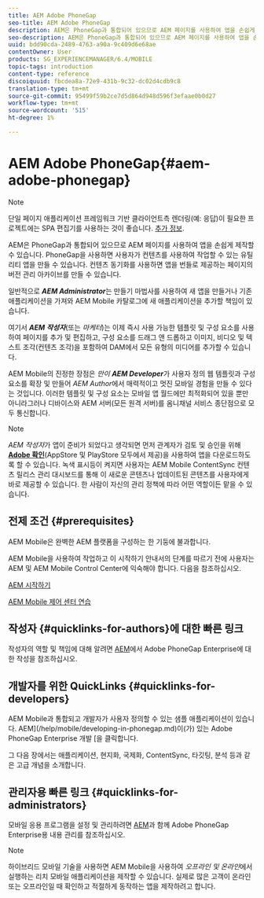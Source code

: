 ```yaml
---
title: AEM Adobe PhoneGap
seo-title: AEM Adobe PhoneGap
description: AEM은 PhoneGap과 통합되어 있으므로 AEM 페이지를 사용하여 앱을 손쉽게 제작할 수 있습니다. Adobe PhoneGap Enterprise를 시작하려면 이 페이지를 따르십시오.
seo-description: AEM은 PhoneGap과 통합되어 있으므로 AEM 페이지를 사용하여 앱을 손쉽게 제작할 수 있습니다. Adobe PhoneGap Enterprise를 시작하려면 이 페이지를 따르십시오.
uuid: bdd90cda-2489-4763-a90a-9c409d6e68ae
contentOwner: User
products: SG_EXPERIENCEMANAGER/6.4/MOBILE
topic-tags: introduction
content-type: reference
discoiquuid: fbcdea8a-72e9-431b-9c32-dc02d4cdb9c8
translation-type: tm+mt
source-git-commit: 95499f59b2ce7d5d864d948d596f3efaae0b0d27
workflow-type: tm+mt
source-wordcount: '515'
ht-degree: 1%

---
```



# AEM Adobe PhoneGap{#aem-adobe-phonegap}

>[!NOTE]
>
>단일 페이지 애플리케이션 프레임워크 기반 클라이언트측 렌더링(예: 응답)이 필요한 프로젝트에는 SPA 편집기를 사용하는 것이 좋습니다. [추가 정보](/help/sites-developing/spa-overview.md).

AEM은 PhoneGap과 통합되어 있으므로 AEM 페이지를 사용하여 앱을 손쉽게 제작할 수 있습니다. PhoneGap을 사용하면 사용자가 컨텐츠를 사용하여 작업할 수 있는 유틸리티 앱을 만들 수 있습니다. 컨텐츠 동기화를 사용하면 앱을 번들로 제공하는 페이지의 버전 관리 아카이브를 만들 수 있습니다.

일반적으로 ***AEM Administrator***&#x200B;는 만들기 마법사를 사용하여 새 앱을 만들거나 기존 애플리케이션을 가져와 AEM Mobile 카탈로그에 새 애플리케이션을 추가할 책임이 있습니다.

여기서 ***AEM 작성자***(또는 *마케터*)는 이제 즉시 사용 가능한 템플릿 및 구성 요소를 사용하여 페이지를 추가 및 편집하고, 구성 요소를 드래그 앤 드롭하고 이미지, 비디오 및 텍스트 조각(컨텐츠 조각)을 포함하여 DAM에서 모든 유형의 미디어를 추가할 수 있습니다.

AEM Mobile의 진정한 장점은 *만이* ***AEM Developer***&#x200B;가 사용자 정의 웹 템플릿과 구성 요소를 확장 및 만들어 *AEM Author*&#x200B;에서 매력적이고 멋진 모바일 경험을 만들 수 있다는 것입니다. 이러한 템플릿 및 구성 요소는 모바일 앱 월드에만 최적화되어 있을 뿐만 아니라그러나 디바이스와 AEM 서버(모든 원격 서버)를 옴니채널 서비스 종단점으로 모두 통신합니다.

>[!NOTE]
>
>*AEM 작성자*&#x200B;가 앱이 준비가 되었다고 생각되면 먼저 관계자가 검토 및 승인을 위해 **[Adobe 확인](/help/mobile/phonegap-mobile-quickstart.md)**(AppStore 및 PlayStore 모두에서 제공)을 사용하여 앱을 다운로드하도록 할 수 있습니다. 녹색 표시등이 켜지면 사용자는 AEM Mobile ContentSync 컨텐츠 릴리스 관리 대시보드를 통해 이 새로운 콘텐츠나 업데이트된 콘텐츠를 사용자에게 바로 제공할 수 있습니다. 한 사람이 자신의 관리 정책에 따라 어떤 역할이든 맡을 수 있습니다.

## 전제 조건 {#prerequisites}

AEM Mobile은 완벽한 AEM 플랫폼을 구성하는 한 기둥에 불과합니다.

AEM Mobile을 사용하여 작업하고 이 시작하기 안내서의 단계를 따르기 전에 사용자는 AEM 및 AEM Mobile Control Center에 익숙해야 합니다. 다음을 참조하십시오.

[AEM 시작하기](/help/sites-deploying/deploy.md)

[AEM Mobile 제어 센터 연습](/help/mobile/phonegap-authoring-apps.md)

## 작성자 {#quicklinks-for-authors}에 대한 빠른 링크

작성자의 역할 및 책임에 대해 알려면 [AEM](/help/mobile/phonegap.md)에서 Adobe PhoneGap Enterprise에 대한 작성을 참조하십시오.

## 개발자를 위한 QuickLinks {#quicklinks-for-developers}

AEM Mobile과 통합되고 개발자가 사용자 정의할 수 있는 샘플 애플리케이션이 있습니다. AEM](/help/mobile/developing-in-phonegap.md)이(가) 있는 Adobe PhoneGap Enterprise 개발 [을 클릭합니다.

그 다음 장에서는 애플리케이션, 현지화, 국제화, ContentSync, 타깃팅, 분석 등과 같은 고급 개념을 소개합니다.

## 관리자용 빠른 링크 {#quicklinks-for-administrators}

모바일 응용 프로그램을 설정 및 관리하려면 [AEM](/help/mobile/administer-phonegap.md)과 함께 Adobe PhoneGap Enterprise용 내용 관리를 참조하십시오.

>[!NOTE]
>
>하이브리드 모바일 기술을 사용하면 AEM Mobile을 사용하여 *오프라인 및 온라인*&#x200B;에서 실행하는 리치 모바일 애플리케이션을 제작할 수 있습니다. 실제로 많은 고객이 온라인 또는 오프라인일 때 확인하고 적절하게 동작하는 앱을 제작하려고 합니다.

